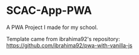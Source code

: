 # SCAC-App-PWA

A PWA Project I made for my school.

Template came from ibrahima92's repository: https://github.com/ibrahima92/pwa-with-vanilla-js
